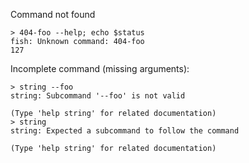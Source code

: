Command not found

    > 404-foo --help; echo $status
    fish: Unknown command: 404-foo
    127

Incomplete command (missing arguments):

    > string --foo
    string: Subcommand '--foo' is not valid

    (Type 'help string' for related documentation)
    > string
    string: Expected a subcommand to follow the command

    (Type 'help string' for related documentation)
